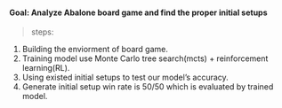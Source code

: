 

#### Goal: Analyze Abalone board game and find the proper initial setups 
> steps:
1.  Building the enviorment of board game.  
2.  Training model use Monte Carlo tree search(mcts) + reinforcement learning(RL).  
3.  Using existed initial setups to test our model’s accuracy.   
4.  Generate initial setup win rate is 50/50 which is evaluated by trained model.
